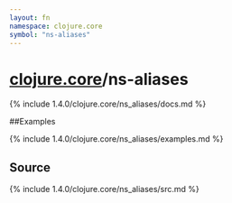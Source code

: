 ```yaml
---
layout: fn
namespace: clojure.core
symbol: "ns-aliases"
---
```


# [clojure.core](../)/ns-aliases

{% include 1.4.0/clojure.core/ns_aliases/docs.md %}

##Examples

{% include 1.4.0/clojure.core/ns_aliases/examples.md %}
## Source
{% include 1.4.0/clojure.core/ns_aliases/src.md %}

